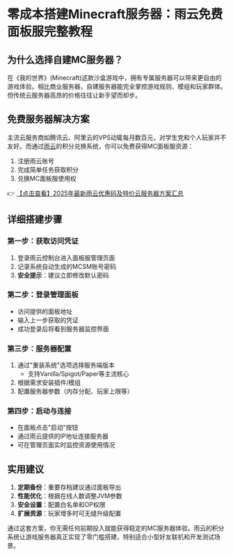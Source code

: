 # 零成本搭建Minecraft服务器：雨云免费面板服完整教程

## 为什么选择自建MC服务器？

在《我的世界》(Minecraft)这款沙盒游戏中，拥有专属服务器可以带来更自由的游戏体验。相比商业服务器，自建服务器能完全掌控游戏规则、模组和玩家群体。但传统云服务器高昂的价格往往让新手望而却步。

## 免费服务器解决方案

主流云服务商如腾讯云、阿里云的VPS动辄每月数百元，对学生党和个人玩家并不友好。而通过[雨云](https://bit.ly/RainYun)的积分兑换系统，你可以免费获得MC面板服资源：

1. 注册雨云账号
2. 完成简单任务获取积分
3. 兑换MC面板服使用权

👉 [【点击查看】2025年最新雨云优惠码及特价云服务器方案汇总](https://bit.ly/RainYun)

## 详细搭建步骤

### 第一步：获取访问凭证
1. 登录雨云控制台进入面板服管理页面
2. 记录系统自动生成的MCSM账号密码
3. **安全提示**：建议立即修改默认密码

### 第二步：登录管理面板
- 访问提供的面板地址
- 输入上一步获取的凭证
- 成功登录后将看到服务器监控界面

### 第三步：服务器配置
1. 通过"重装系统"选项选择服务端版本
   - 支持Vanilla/Spigot/Paper等主流核心
2. 根据需求安装插件/模组
3. 配置服务器参数（内存分配、玩家上限等）

### 第四步：启动与连接
- 在面板点击"启动"按钮
- 通过雨云提供的IP地址连接服务器
- 可在管理页面实时监控资源使用情况

## 实用建议

1. **定期备份**：重要存档建议通过面板导出
2. **性能优化**：根据在线人数调整JVM参数
3. **安全设置**：配置白名单和OP权限
4. **扩展资源**：玩家增多时可无缝升级配置

通过这套方案，你无需任何前期投入就能获得稳定的MC服务器体验。雨云的积分系统让游戏服务器真正实现了零门槛搭建，特别适合小型好友联机和开发测试场景。